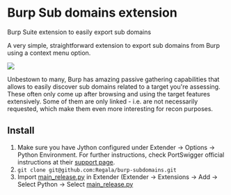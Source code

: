 # Burp Sub domains extension
Burp Suite extension to easily export sub domains

A very simple, straightforward extension to export sub domains from Burp using a context menu option. 

![](http://g.recordit.co/qnpcbcsJH6.gif)

Unbestown to many, Burp has amazing passive gathering capabilities that allows to easily discover sub domains related to a target you're assessing. These often only come up after browsing and using the target features extensively. Some of them are only linked - i.e. are not necessarily requested, which make them even more interesting for recon purposes.

## Install

1. Make sure you have Jython configured under Extender -> Options -> Python Environment. For further instructions, check PortSwigger official instructions at their [support page](https://support.portswigger.net/customer/portal/articles/1965930-how-to-install-an-extension-in-burp-suite).
2. `git clone git@github.com:Regala/burp-subdomains.git`
3. Import [main_release.py](main_release.py) in Extender (Extender -> Extensions -> Add -> Select Python -> Select [main_release.py](main_release.py)


